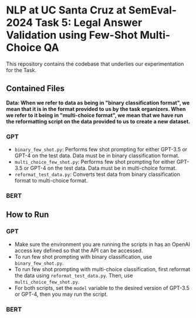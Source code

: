 # NLP at UC Santa Cruz at SemEval-2024 Task 5: Legal Answer Validation using Few-Shot Multi-Choice QA

This repository contains the codebase that underlies our experimentation for the Task. 

## Contained Files

**Data: When we refer to data as being in "binary classification format", we mean that it is in the format provided to us by the task organizers. When we refer to it being in "multi-choice format", we mean that we have run the reformatting script on the data provided to us to create a new dataset.**

### GPT

- `binary_few_shot.py`: Performs few shot prompting for either GPT-3.5 or GPT-4 on the test data. Data must be in binary classification format.
- `multi_choice_few_shot.py`: Performs few shot prompting for either GPT-3.5 or GPT-4 on the test data. Data must be in multi-choice format.
- `reformat_test_data.py`: Converts test data from binary classification format to multi-choice format.

### BERT


## How to Run

### GPT

- Make sure the environment you are running the scripts in has an OpenAI access key defined so that the API can be accessed. 
- To run few shot prompting with binary classification, use `binary_few_shot.py`.
- To run few shot prompting with multi-choice classification, first reformat the data using `reformat_test_data.py`. Then, use `multi_choice_few_shot.py`.
- For both scripts, set the `model` variable to the desired version of GPT-3.5 or GPT-4, then you may run the script.

### BERT
